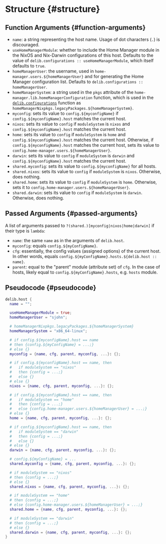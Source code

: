 # Structure {#structure}

## Function Arguments {#function-arguments}
- `name`: a string representing the host name. Usage of dot characters (`.`) is discouraged.
- `useHomeManagerModule`: whether to include the Home Manager module in the NixOS and Nix-Darwin configurations of this host. Defaults to the value of `delib.configurations :: useHomeManagerModule`, which itself defaults to `true`.
- `homeManagerUser`: the username, used in `home-manager.users.${homeManagerUser}` and for generating the Home Manager configuration list. Defaults to `delib.configurations :: homeManagerUser`.
- `homeManagerSystem`: a string used in the `pkgs` attribute of the `home-manager.lib.homeManagerConfiguration` function, which is used in the [`delib.configurations`](/configurations/introduction) function as `homeManagerNixpkgs.legacyPackages.${homeManagerSystem}`.
- `myconfig`: sets its value to `config.${myconfigName}` if `config.${myconfigName}.host` matches the current host.
- `nixos`: sets its value to `config` if `moduleSystem` is `nixos` and `config.${myconfigName}.host` matches the current host.
- `home`: sets its value to `config` if `moduleSystem` is `home` and `config.${myconfigName}.host` matches the current host. Otherwise, if `config.${myconfigName}.host` matches the current host, sets its value to `config.home-manager.users.${homeManagerUser}`.
- `darwin`: sets its value to `config` if `moduleSystem` is `darwin` and `config.${myconfigName}.host` matches the current host.
- `shared.myconfig`: sets its value to `config.${myconfigName}` for all hosts.
- `shared.nixos`: sets its value to `config` if `moduleSystem` is `nixos`. Otherwise, does nothing.
- `shared.home`: sets its value to `config` if `moduleSystem` is `home`. Otherwise, sets it to `config.home-manager.users.${homeManagerUser}`.
- `shared.darwin`: sets its value to `config` if `moduleSystem` is `darwin`. Otherwise, does nothing.

## Passed Arguments {#passed-arguments}
A list of arguments passed to `?(shared.)[myconfig|nixos|home|darwin]` if their type is `lambda`:

- `name`: the same `name` as in the arguments of `delib.host`.
- `myconfig`: equals `config.${myConfigName}`.
- `cfg`: essentially, the config values (assigned options) of the current host. In other words, equals `config.${myConfigName}.hosts.${delib.host :: name}`.
- `parent`: equal to the "parent" module (attribute set) of `cfg`. In the case of hosts, likely equal to `config.${myConfigName}.hosts`, e.g. `hosts` module.

## Pseudocode {#pseudocode}
```nix
delib.host {
  name = "";

  useHomeManagerModule = true;
  homeManagerUser = "sjohn";

  # homeManagerNixpkgs.legacyPackages.${homeManagerSystem}
  homeManagerSystem = "x86_64-linux";

  # if config.${myconfigName}.host == name
  # then {config.${myConfigName} = ...;}
  # else {}
  myconfig = {name, cfg, parent, myconfig, ...}: {};

  # if config.${myconfigName}.host == name, then
  #   if moduleSystem == "nixos"
  #   then {config = ...;}
  #   else {}
  # else {}
  nixos = {name, cfg, parent, myconfig, ...}: {};

  # if config.${myconfigName}.host == name, then
  #   if moduleSystem == "home"
  #   then {config = ...;}
  #   else {config.home-manager.users.${homeManagerUser} = ...;}
  # else {}
  home = {name, cfg, parent, myconfig, ...}: {};

  # if config.${myconfigName}.host == name, then
  #   if moduleSystem == "darwin"
  #   then {config = ...;}
  #   else {}
  # else {}
  darwin = {name, cfg, parent, myconfig, ...}: {};

  # config.${myConfigName} = ...
  shared.myconfig = {name, cfg, parent, myconfig, ...}: {};

  # if moduleSystem == "nixos"
  # then {config = ...;}
  # else {}
  shared.nixos = {name, cfg, parent, myconfig, ...}: {};

  # if moduleSystem == "home"
  # then {config = ...;}
  # else {config.home-manager.users.${homeManagerUser} = ...;}
  shared.home = {name, cfg, parent, myconfig, ...}: {};

  # if moduleSystem == "darwin"
  # then {config = ...;}
  # else {}
  shared.darwin = {name, cfg, parent, myconfig, ...}: {};
}
```
